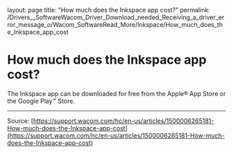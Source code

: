 layout: page
title: "How much does the Inkspace app cost?"
permalink: /Drivers__SoftwareWacom_Driver_Download_needed_Receiving_a_driver_error_message_o/Wacom_SoftwareRead_More/Inkspace/How_much_does_the_Inkspace_app_cost

# How much does the Inkspace app cost?

The Inkspace app can be downloaded for free from the Apple® App Store or the Google Play™ Store.

---
Source: [https://support.wacom.com/hc/en-us/articles/1500006265181-How-much-does-the-Inkspace-app-cost](https://support.wacom.com/hc/en-us/articles/1500006265181-How-much-does-the-Inkspace-app-cost)
